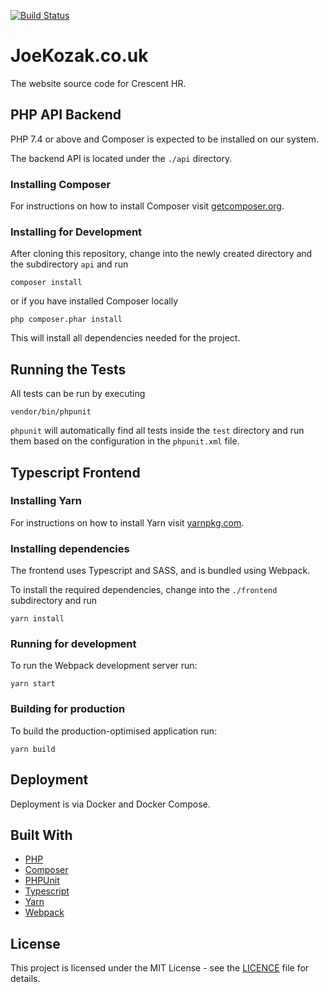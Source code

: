 [![Build Status](https://travis-ci.org/elliotjreed/www.joekozak.co.uk.svg?branch=master)](https://travis-ci.org/elliotjreed/www.joekozak.co.uk)

# JoeKozak.co.uk

The website source code for Crescent HR.

## PHP API Backend

PHP 7.4 or above and Composer is expected to be installed on our system.

The backend API is located under the `./api` directory.

### Installing Composer

For instructions on how to install Composer visit [getcomposer.org](https://getcomposer.org/download/).

### Installing for Development

After cloning this repository, change into the newly created directory and the subdirectory `api` and run

```
composer install
```

or if you have installed Composer locally

```
php composer.phar install
```

This will install all dependencies needed for the project.

## Running the Tests

All tests can be run by executing

```
vendor/bin/phpunit
```

`phpunit` will automatically find all tests inside the `test` directory and run them based on the configuration in the `phpunit.xml` file.

## Typescript Frontend

### Installing Yarn

For instructions on how to install Yarn visit [yarnpkg.com](https://yarnpkg.com/lang/en/).

### Installing dependencies

The frontend uses Typescript and SASS, and is bundled using Webpack.

To install the required dependencies, change into the `./frontend` subdirectory and run

```
yarn install
```

### Running for development

To run the Webpack development server run:

```
yarn start
```

### Building for production

To build the production-optimised application run:

```
yarn build
```

## Deployment

Deployment is via Docker and Docker Compose.

## Built With

- [PHP](https://secure.php.net/)
- [Composer](https://getcomposer.org/)
- [PHPUnit](https://phpunit.de/)
- [Typescript](https://www.typescriptlang.org/)
- [Yarn](https://yarnpkg.com/lang/en/)
- [Webpack](https://webpack.js.org/)

## License

This project is licensed under the MIT License - see the [LICENCE](LICENCE) file for details.
